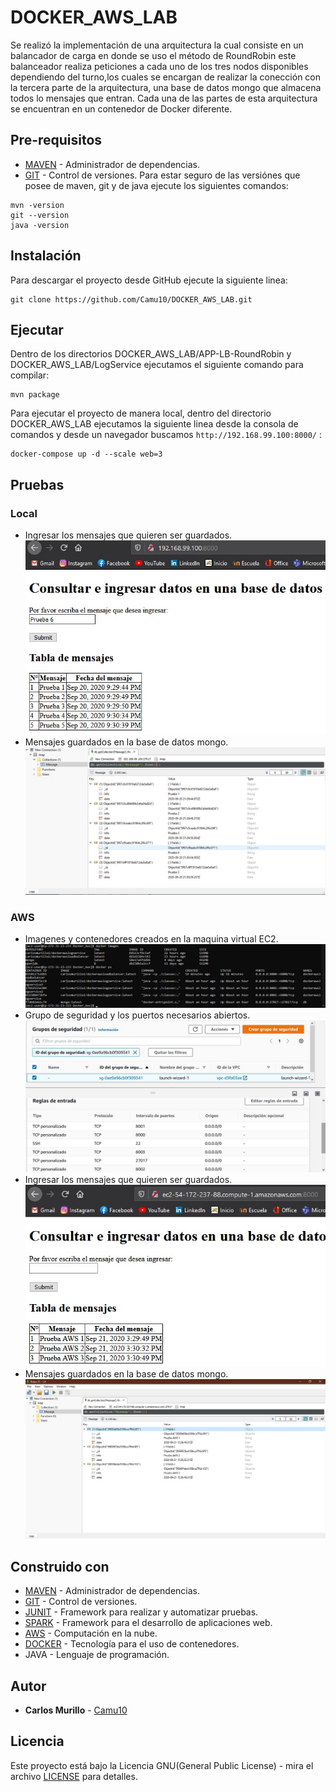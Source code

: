 # DOCKER_AWS_LAB
Se realizó la implementación de una arquitectura la cual consiste en un balancador de carga en donde se uso el método de RoundRobin este balanceador realiza peticiones a cada uno de los tres nodos disponibles dependiendo del turno,los cuales se encargan de realizar la conección con la tercera parte de la arquitectura, una base de datos mongo que almacena todos lo mensajes que entran. Cada una de las partes de esta arquitectura se encuentran en un contenedor de Docker diferente.

## Pre-requisitos
* [MAVEN](https://maven.apache.org/) - Administrador de dependencias.
* [GIT](https://git-scm.com/) - Control de versiones.
Para estar seguro de las versiónes que posee de maven, git y de java ejecute los siguientes comandos:
```
mvn -version  
git --version  
java -version  
```
## Instalación 
Para descargar el proyecto desde GitHub ejecute la siguiente linea:
```
git clone https://github.com/Camu10/DOCKER_AWS_LAB.git
```

## Ejecutar
Dentro de los directorios DOCKER_AWS_LAB/APP-LB-RoundRobin y DOCKER_AWS_LAB/LogService ejecutamos el siguiente comando para compilar:
```
mvn package
```
Para ejecutar el proyecto de manera local, dentro del directorio DOCKER_AWS_LAB ejecutamos la siguiente linea desde la consola de comandos y desde un navegador buscamos `http://192.168.99.100:8000/` :
```
docker-compose up -d --scale web=3
```

## Pruebas
### Local
* Ingresar los mensajes que quieren ser guardados.  
![](https://github.com/Camu10/DOCKER_AWS_LAB/blob/master/img/Prueba1.jpg)  
* Mensajes guardados en la base de datos mongo.  
![](https://github.com/Camu10/DOCKER_AWS_LAB/blob/master/img/BaseDatos.jpg)

### AWS
* Imagenes y contenedores creados en la maquina virtual EC2.  
![](https://github.com/Camu10/DOCKER_AWS_LAB/blob/master/img/DockerAWS.jpg)  
* Grupo de seguridad y los puertos necesarios abiertos.  
![](https://github.com/Camu10/DOCKER_AWS_LAB/blob/master/img/Puertos.jpg)  
* Ingresar los mensajes que quieren ser guardados.  
![](https://github.com/Camu10/DOCKER_AWS_LAB/blob/master/img/Prueba1AWS.jpg)  
* Mensajes guardados en la base de datos mongo.  
![](https://github.com/Camu10/DOCKER_AWS_LAB/blob/master/img/BaseDatosAWS.jpg)


## Construido con
* [MAVEN](https://maven.apache.org/) - Administrador de dependencias.
* [GIT](https://git-scm.com/) - Control de versiones.
* [JUNIT](https://junit.org/junit5/) - Framework para realizar y automatizar pruebas.
* [SPARK](http://sparkjava.com/) - Framework para el desarrollo de aplicaciones web.
* [AWS](https://aws.amazon.com/es/console/) - Computación en la nube.
* [DOCKER](https://www.docker.com/) - Tecnología para el uso de contenedores.
* JAVA - Lenguaje de programación.

## Autor
* **Carlos Murillo** - [Camu10](https://github.com/Camu10)

## Licencia
Este proyecto está bajo la Licencia GNU(General Public License) - mira el archivo [LICENSE](LICENSE) para detalles.
